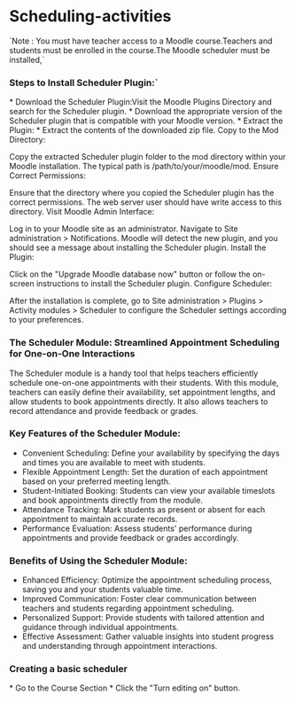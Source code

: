 <h1>Scheduling-activities</h1>
`Note : You must have teacher access to a Moodle course.Teachers and students must be enrolled in the course.The Moodle scheduler must be installed,`

<h3>Steps to Install Scheduler Plugin:`</h3>
* Download the Scheduler Plugin:Visit the Moodle Plugins Directory and search for the Scheduler plugin.
* Download the appropriate version of the Scheduler plugin that is compatible with your Moodle version.
* Extract the Plugin:
* Extract the contents of the downloaded zip file.
Copy to the Mod Directory:

Copy the extracted Scheduler plugin folder to the mod directory within your Moodle installation. The typical path is /path/to/your/moodle/mod.
Ensure Correct Permissions:

Ensure that the directory where you copied the Scheduler plugin has the correct permissions. The web server user should have write access to this directory.
Visit Moodle Admin Interface:

Log in to your Moodle site as an administrator.
Navigate to Site administration > Notifications. Moodle will detect the new plugin, and you should see a message about installing the Scheduler plugin.
Install the Plugin:

Click on the "Upgrade Moodle database now" button or follow the on-screen instructions to install the Scheduler plugin.
Configure Scheduler:

After the installation is complete, go to Site administration > Plugins > Activity modules > Scheduler to configure the Scheduler settings according to your preferences.



<h3>The Scheduler Module: Streamlined Appointment Scheduling for One-on-One Interactions</h3>
The Scheduler module is a handy tool that helps teachers efficiently schedule one-on-one appointments with their students. With this module, teachers can easily define their availability, set appointment lengths, and allow students to book appointments directly. It also allows teachers to record attendance and provide feedback or grades.

<h3>Key Features of the Scheduler Module:</h3>

* Convenient Scheduling: Define your availability by specifying the days and times you are available to meet with students.
* Flexible Appointment Length: Set the duration of each appointment based on your preferred meeting length.
* Student-Initiated Booking: Students can view your available timeslots and book appointments directly from the module.
* Attendance Tracking: Mark students as present or absent for each appointment to maintain accurate records.
* Performance Evaluation: Assess students' performance during appointments and provide feedback or grades accordingly.

<h3>Benefits of Using the Scheduler Module:</h3>

* Enhanced Efficiency: Optimize the appointment scheduling process, saving you and your students valuable time.
* Improved Communication: Foster clear communication between teachers and students regarding appointment scheduling.
* Personalized Support: Provide students with tailored attention and guidance through individual appointments.
* Effective Assessment: Gather valuable insights into student progress and understanding through appointment interactions.

<h3>Creating a basic scheduler</h3>
* Go to the Course Section
* Click the "Turn editing on" button.

